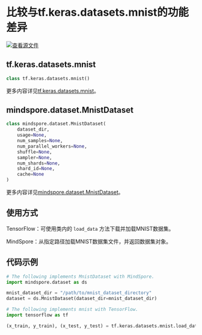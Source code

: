 # 比较与tf.keras.datasets.mnist的功能差异

[![查看源文件](https://mindspore-website.obs.cn-north-4.myhuaweicloud.com/website-images/r1.9/resource/_static/logo_source.png)](https://gitee.com/mindspore/docs/blob/r1.9/docs/mindspore/source_zh_cn/note/api_mapping/tensorflow_diff/mnist.md)

## tf.keras.datasets.mnist

```python
class tf.keras.datasets.mnist()
```

更多内容详见[tf.keras.datasets.mnist](https://www.tensorflow.org/versions/r1.15/api_docs/python/tf/keras/datasets/mnist)。

## mindspore.dataset.MnistDataset

```python
class mindspore.dataset.MnistDataset(
    dataset_dir,
    usage=None,
    num_samples=None,
    num_parallel_workers=None,
    shuffle=None,
    sampler=None,
    num_shards=None,
    shard_id=None,
    cache=None
)
```

更多内容详见[mindspore.dataset.MnistDataset](https://mindspore.cn/docs/zh-CN/r1.9/api_python/dataset/mindspore.dataset.MnistDataset.html#mindspore.dataset.MnistDataset)。

## 使用方式

TensorFlow：可使用类内的 `load_data` 方法下载并加载MNIST数据集。

MindSpore：从指定路径加载MNIST数据集文件，并返回数据集对象。

## 代码示例

```python
# The following implements MnistDataset with MindSpore.
import mindspore.dataset as ds

mnist_dataset_dir = "/path/to/mnist_dataset_directory"
dataset = ds.MnistDataset(dataset_dir=mnist_dataset_dir)

# The following implements mnist with TensorFlow.
import tensorflow as tf

(x_train, y_train), (x_test, y_test) = tf.keras.datasets.mnist.load_data()
```
